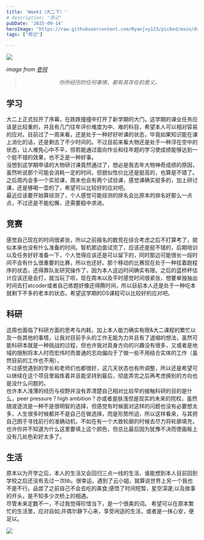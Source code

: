 ```yaml
---
title: 'Week1（大二下）'
# description: "周记"
pubDate: '2025-09-14'    
heroImage: "https://raw.githubusercontent.com/Ryanjxy123/picbed/main/data午天-134753367.png"
tags: ["周记"]

---
```


![](https://raw.githubusercontent.com/Ryanjxy123/picbed/main/data午天-134753367.png)

*image from [壱珂](https://pixiviz.pwp.app/artist/40462352)*


<blockquote style="text-align: center;">
    <p ><em>你所经历的任何事情，都有其存在的意义。</em></p>
</blockquote>



## 学习
大二上正式拉开了序幕，在跌跌撞撞中打开了新学期的大门。这学期的课业任务应该是比较重的，并且有几门往年评价难度为中、难的科目，希望本人可以相对容易的应对。目前过了一周来看，还是处于一种好好听课的状态，毕竟如果知识能在课上消化的话，还是剩去了不少时间的。不过目前来看大物还是处于一种浮在空中的状态，让人难免心中不平，但若能通过面向作业和往年题的学习使成绩能够达到一个挺不错的效果，也不乏是一种好事。  
没想到这学期申请的大物研讨课竟然通过了，想必是我去年大物神奇成绩的原因，虽然听说那个可能会消耗一定的时间，但貌似性价比还是挺高的，也算是不错了。  
之后周内会多一个实验课，周末也会有两个试验课，感觉课确实挺多的，加上研讨课，还是够喝一壶的了，希望可以比较好的应对吧。  
最近应该要开始算综测了，个人感觉可能综测的排名会比原本的排名好那么一点点，不过还是不能松懈，还需要稳中求进。


## 竞赛

感觉自己现在的时间很紧张，所以之前报名的数竞在综合考虑之后不打算考了，貌似本来也没有什么准备的时间。智机那边面试完了，应该还是挺不错的，后期培训以及任务好好准备一下，个人觉得应该还是可以留下的，同时那边可能很长一段时间不会有什么很重要的比赛，所以也还好。那个移动的比赛现在处于一种挂着跑程序的状态，还得靠队友研究操作了，因为本人这边时间确实有限。之后的蓝桥杯估计应该还是会打，就当玩了呗，现在周末以及平时感觉时间很紧张，想要单独抽出时间去打atcoder或者自己练题好像还得腾时间，所以目前本人还是处于一种吃本就剩下不多的老本的状态，希望这学期的DS课程可以比较好的应对吧。

## 科研

这周也面临了科研方面的思考与内耗，加上本人能力确实有限&大二课程的繁忙以及一些其他的事情，让我对目前手头的工作无能为力并且有了退缩的想法，虽然可能科研本就是一种挑战的过程，但也许我对具身方向的兴趣没有很多，又或者是地域的限制将本人时而宏伟时而普通的志向偏向于了做一些不用结合实体的工作（虽然目前的工作也不用）。  
不过感觉遇到的学长和老师们也都很好，这几天状态也有所调整，所以还是希望可以继续在这个项目里锻炼着并且能坚持到最后，彻底弄完之后再考虑换别的方向也是没什么问题的。  
也许本人浅薄的经历与视野并没有弄清楚自己相对比较早的接触科研的目的是什么，peer pressure？high ambition？亦或者是肤浅但是现实的未来的院校，虽然随波逐流是一种不是很明智的选择，但感觉有时候面对这样的问题也没有必要想太多，人生很多时候都并不是自己在做选择，而是形势所迫，所以这样看来，与其把自己困于寻找前行的准确动机，不如在有一个大致轮廓的时候去尽力将轮廓填充，也许你并不知道为什么这里要填上这个颜色，但总比最后因为犹豫不决而使画板上没有几处色彩好太多了。


## 生活

原本以为开学之后，本人的生活又会回归三点一线的生活，谁能想到本人目前回到学校之后还没有去过一次lib。很幸运，遇到了云小姐，就算说世界上另一个我也不是不行。品尝了之前自己不会去吃的美食;感悟了时间短暂，星空深邃;以及故事的开头，是不知多少次桥上的相遇。  
尽管未来定数不一，不过我觉得珍惜当下，是一个很美的词。
希望可以在原本繁忙的生活里，应对自如;并偶尔静下心来，享受闲适的生活，或者是一抹心安，便足以。

![](https://raw.githubusercontent.com/Ryanjxy123/picbed/main/data黄昏-134797809.png)